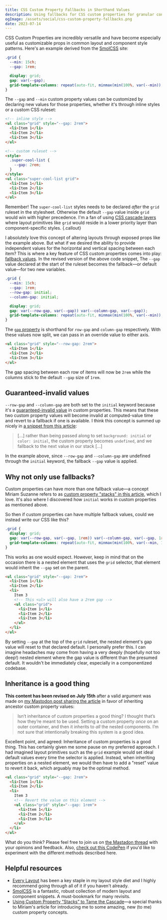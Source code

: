 ```yaml
---
title: CSS Custom Property Fallbacks in Shorthand Values
description: Using fallbacks for CSS custom properties for granular control of shorthand values.
ogImage: /assets/social/css-custom-property-fallbacks.png
date: 2023-07-14
---
```


CSS Custom Properties are incredibly versatile and have become especially useful as customizable props in common layout and component style patterns. Here's an example derived from the [SmolCSS](https://smolcss.dev/#smol-css-grid) site:

```css
.grid {
  --min: 15ch;
  --gap: 1rem;

  display: grid;
  gap: var(--gap);
  grid-template-columns: repeat(auto-fit, minmax(min(100%, var(--min)), 1fr));
}
```

The `--gap` and `--min` custom property values can be customized by declaring new values for those properties, whether it's through inline styles or a custom CSS ruleset:

```html
<!-- inline style -->
<ul class="grid" style="--gap: 2rem">
  <li>Item 1</li>
  <li>Item 2</li>
  <li>Item 3</li>
</ul>

<!-- custom ruleset -->
<style>
  .super-cool-list {
    --gap: 2rem;
  }
</style>
<ul class="super-cool-list grid">
  <li>Item 1</li>
  <li>Item 2</li>
  <li>Item 3</li>
</ul>
```

Remember! The `super-cool-list` styles needs to be declared _after_ the `grid` ruleset in the stylesheet. Otherwise the default `--gap` value inside `grid` would win with higher precedence. I'm a fan of using [CSS cascade layers](https://css-tricks.com/css-cascade-layers/) where layout primitives like `grid` would reside in a lower priority layer than component-specific styles.
{.callout}

I absolutely love this concept of altering layouts through exposed props like the example above. But what if we desired the ability to provide independent values for the horizontal and vertical spacing between each item? This is where a key feature of CSS custom properties comes into play: [fallback values](https://developer.mozilla.org/en-US/docs/Web/CSS/Using_CSS_custom_properties#custom_property_fallback_values). In the revised version of the above code snippet, The `--gap` value declared at the start of the ruleset becomes the fallback—or default value—for two new variables.

```css
.grid {
  --min: 15ch;
  --gap: 1rem;
  --row-gap: initial;
  --column-gap: initial;

  display: grid;
  gap: var(--row-gap, var(--gap)) var(--column-gap, var(--gap));
  grid-template-columns: repeat(auto-fit, minmax(min(100%, var(--min)), 1fr));
}
```

The [`gap` property](https://developer.mozilla.org/en-US/docs/Web/CSS/gap) is shorthand for `row-gap` and `column-gap` respectively. With these values now split, we can pass in an override value to either axis.

```html
<ul class="grid" style="--row-gap: 2rem">
  <li>Item 1</li>
  <li>Item 2</li>
  <li>Item 3</li>
</ul>
```

The gap spacing between each row of items will now be `2rem` while the columns stick to the default `--gap` size of `1rem`.

## Guaranteed-invalid values

`--row-gap` and `--column-gap` are both set to the `initial` keyword because it's a [guaranteed-invalid value](https://drafts.csswg.org/css-variables/#guaranteed-invalid-value) in custom properties. This means that these two custom property values will become invalid at computed-value time and revert to a fallback if one is available. I think this concept is summed up nicely in [a snippet from this article](https://css-tricks.com/using-custom-property-stacks-to-tame-the-cascade/):

> [...] rather than being passed along to set `background: initial` or `color: initial`, the custom property becomes `undefined`, and we fallback to the next value in our stack [...]

In the example above, since `--row-gap` and `--column-gap` are undefined through the `initial` keyword, the fallback `--gap` value is applied.

## Why not only use fallbacks?

Custom properties can have more than one fallback value—a concept Miriam Suzanne refers to as [custom property "stacks" in this article](https://css-tricks.com/using-custom-property-stacks-to-tame-the-cascade/), which I love. It's also where I discovered how `initial` works in custom properties as mentioned above.

So then if custom properties can have multiple fallback values, could we instead write our CSS like this?

```css
.grid {
  display: grid;
  gap: var(--row-gap, var(--gap, 1rem)) var(--column-gap, var(--gap, 1rem));
  grid-template-columns: repeat(auto-fit, minmax(min(100%, var(--min, 15ch)), 1fr));
}
```

This works as one would expect. However, keep in mind that on the occasion there is a nested element that uses the `grid` selector, that element would inherit the `--gap` set on the parent.

```html
<ul class="grid" style="--gap: 2rem">
  <li>Item 1</li>
  <li>Item 2</li>
  <li>
    Item 3
    <!-- This <ul> will also have a 2rem gap -->
    <ul class="grid">
      <li>Item 1</li>
      <li>Item 2</li>
      <li>Item 3</li>
    </ul>
  </li>
</ul>
```

By setting `--gap` at the top of the `grid` ruleset, the nested element's gap value will reset to that declared default. I personally prefer this. I can imagine headaches may come from having a very deeply (hopefully not too deep!) nested element where the gap value is different than the presumed default. It wouldn't be immediately clear, especially in a componentized codebase.

## Inheritance is a good thing

**This content has been revised on July 15th** after a valid argument was made on [my Mastodon post sharing the article](https://fosstodon.org/@hexagoncircle/110713633805281051) in favor of inheriting ancestor custom property values:

> Isn’t inheritance of custom properties a good thing? I thought that’s how they’re meant to be used. Setting a custom property _once_ on an outer container, and then it inherits to _all_ the nested components. I’m not sure that intentionally breaking this system is a good idea.

Excellent point, and agreed: Inheritance of custom properties is a good thing. This has certainly given me some pause on my preferred approach. I had imagined layout primitives such as the `grid` example would set ideal default values every time the selector is applied. Instead, when inheriting properties on a nested element, we would then have to add a "reset" value to revert it back, which arguably may be the optimal method.

```html
<ul class="grid" style="--gap: 2rem">
  <li>Item 1</li>
  <li>Item 2</li>
  <li>
    Item 3
    <!-- Revert the value on this element -->
    <ul class="grid" style="--gap: 1rem">
      <li>Item 1</li>
      <li>Item 2</li>
      <li>Item 3</li>
    </ul>
  </li>
</ul>
```

What do you think? Please feel free to join us on [the Mastadon thread](https://fosstodon.org/@hexagoncircle/110713633805281051) with your opinions and feedback. Also, [check out this CodePen](https://codepen.io/hexagoncircle/pen/ExOEjGG) if you'd like to experiment with the different methods described here.

## Helpful resources

- [Every Layout](https://every-layout.dev/) has been a key staple in my layout style diet and I highly recommend going through all of it if you haven't already.
- [SmolCSS](https://smolcss.dev/) is a fantastic, robust collection of modern layout and component snippets. A must-bookmark for many revisits.
- [Using Custom Property “Stacks” to Tame the Cascade](https://css-tricks.com/using-custom-property-stacks-to-tame-the-cascade/)—a special thanks to Miriam's article for introducing me to some amazing, new (to me) custom property concepts.